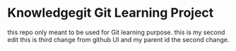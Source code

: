 # Knowledgegit Git Learning Project

this repo only meant to be used for Git learning purpose.
this is my second edit
this is third change from github UI and my parent id the second change.
